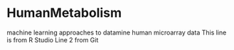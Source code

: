 # HumanMetabolism
machine learning approaches to datamine human microarray data
This line is from R Studio
Line 2 from Git